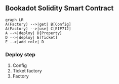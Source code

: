 ## Bookadot Solidity Smart Contract

```mermaid
graph LR
A(Factory) -->|get| B[Config]
A(Factory) -->|use| C[EIP712]
A -->|deploy| D[Property]
D -->|deploy| E[Ticket]
E -->|add role| D
```


### Deploy step
1. Config
2. Ticket factory
3. Factory
